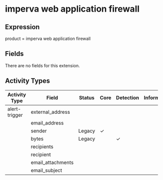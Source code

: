 imperva web application firewall
================================

Expression
----------

product = imperva web application firewall

Fields
------

There are no fields for this extension.

Activity Types
--------------

| Activity Type | Field             | Status | Core     | Detection | Informational |
| ------------- | ----------------- | ------ | -------- | --------- | ------------- |
| alert-trigger | external_address  |        |          |           |               |
|               | email_address     |        |          |           |               |
|               | sender            | Legacy | &#10003; |           |               |
|               | bytes             | Legacy |          | &#10003;  |               |
|               | recipients        |        |          |           |               |
|               | recipient         |        |          |           |               |
|               | email_attachments |        |          |           |               |
|               | email_subject     |        |          |           |               |

